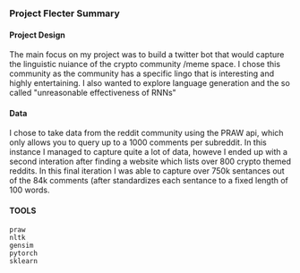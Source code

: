 ### Project Flecter Summary

#### Project Design

The main focus on my project was to build a twitter bot that would capture the linguistic nuiance of the crypto community /meme space.
I chose this community as the community has a specific lingo that is interesting and highly entertaining. I also wanted to explore language generation
and the so called "unreasonable effectiveness of RNNs"

#### Data

I chose to take data from the reddit community using the PRAW api, which only allows you to query up to a 1000 comments per subreddit. In this instance I managed
to capture quite a lot of data, howeve I ended up with a second interation after finding a website which lists over 800 crypto themed reddits. In this final 
iteration I was able to capture over 750k sentances out of the 84k comments (after standardizes each sentance to a fixed length of 100 words.

#### TOOLS

```python3
praw
nltk 
gensim
pytorch
sklearn

```
